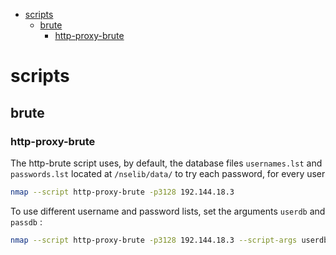 * [scripts](#scripts)
  * [brute](#brute)
    * [http-proxy-brute](#http-proxy-brute)
# scripts
## brute
### http-proxy-brute
The http-brute script uses, by default, the database files `usernames.lst` and `passwords.lst` located at `/nselib/data/` to try each password, for every user
```sh
nmap --script http-proxy-brute -p3128 192.144.18.3
```
To use different username and password lists, set the arguments `userdb` and `passdb` : 
```sh
nmap --script http-proxy-brute -p3128 192.144.18.3 --script-args userdb=usernames.lst,passdb=passwords.lst
```
